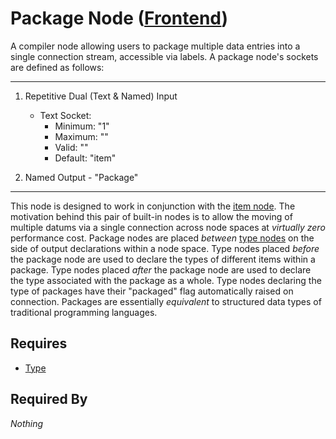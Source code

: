 # Package Node ([Frontend](../../../frontend.md))

A compiler node allowing users to package multiple data entries into a single connection stream, accessible via labels. A package node's sockets are defined as follows:

___

1. Repetitive Dual (Text & Named) Input<br>
    - Text Socket:
        - Minimum: "1"
        - Maximum: ""
        - Valid: ""
        - Default: "item"

2. Named Output - "Package"

___

This node is designed to work in conjunction with the [item node](./item.md). The motivation behind this pair of built-in nodes is to allow the moving of multiple datums via a single connection across node spaces at *virtually zero* performance cost. Package nodes are placed *between* [type nodes](./type.md) on the side of output declarations within a node space. Type nodes placed *before* the package node are used to declare the types of different items within a package. Type nodes placed *after* the package node are used to declare the type associated with the package as a whole. Type nodes declaring the type of packages have their "packaged" flag automatically raised on connection. Packages are essentially *equivalent* to structured data types of traditional programming languages.

## Requires

- [Type](./type.md)

## Required By

*Nothing*
